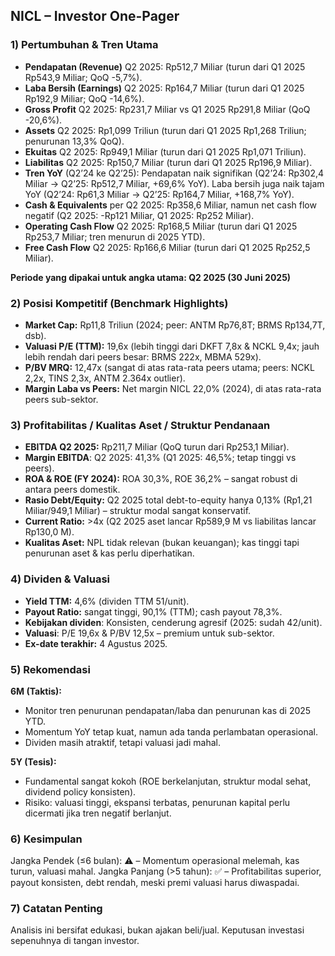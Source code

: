 ## NICL – Investor One-Pager

### 1) Pertumbuhan & Tren Utama
- **Pendapatan (Revenue)** Q2 2025: Rp512,7 Miliar (turun dari Q1 2025 Rp543,9 Miliar; QoQ -5,7%).
- **Laba Bersih (Earnings)** Q2 2025: Rp164,7 Miliar (turun dari Q1 2025 Rp192,9 Miliar; QoQ -14,6%).
- **Gross Profit** Q2 2025: Rp231,7 Miliar vs Q1 2025 Rp291,8 Miliar (QoQ -20,6%).
- **Assets** Q2 2025: Rp1,099 Triliun (turun dari Q1 2025 Rp1,268 Triliun; penurunan 13,3% QoQ).
- **Ekuitas** Q2 2025: Rp949,1 Miliar (turun dari Q1 2025 Rp1,071 Triliun).
- **Liabilitas** Q2 2025: Rp150,7 Miliar (turun dari Q1 2025 Rp196,9 Miliar).
- **Tren YoY** (Q2’24 ke Q2’25): Pendapatan naik signifikan (Q2’24: Rp302,4 Miliar → Q2’25: Rp512,7 Miliar, +69,6% YoY). Laba bersih juga naik tajam YoY (Q2’24: Rp61,3 Miliar → Q2’25: Rp164,7 Miliar, +168,7% YoY).
- **Cash & Equivalents** per Q2 2025: Rp358,6 Miliar, namun net cash flow negatif (Q2 2025: -Rp121 Miliar, Q1 2025: Rp252 Miliar).
- **Operating Cash Flow** Q2 2025: Rp168,5 Miliar (turun dari Q1 2025 Rp253,7 Miliar; tren menurun di 2025 YTD).
- **Free Cash Flow** Q2 2025: Rp166,6 Miliar (turun dari Q1 2025 Rp252,5 Miliar).

**Periode yang dipakai untuk angka utama: Q2 2025 (30 Juni 2025)**

### 2) Posisi Kompetitif (Benchmark Highlights)
- **Market Cap:** Rp11,8 Triliun (2024; peer: ANTM Rp76,8T; BRMS Rp134,7T, dsb).
- **Valuasi P/E (TTM):** 19,6x (lebih tinggi dari DKFT 7,8x & NCKL 9,4x; jauh lebih rendah dari peers besar: BRMS 222x, MBMA 529x).
- **P/BV MRQ:** 12,47x (sangat di atas rata-rata peers utama; peers: NCKL 2,2x, TINS 2,3x, ANTM 2.364x outlier).
- **Margin Laba vs Peers:** Net margin NICL 22,0% (2024), di atas rata-rata peers sub-sektor.

### 3) Profitabilitas / Kualitas Aset / Struktur Pendanaan
- **EBITDA Q2 2025:** Rp211,7 Miliar (QoQ turun dari Rp253,1 Miliar).
- **Margin EBITDA**: Q2 2025: 41,3% (Q1 2025: 46,5%; tetap tinggi vs peers).
- **ROA & ROE (FY 2024):** ROA 30,3%, ROE 36,2% – sangat robust di antara peers domestik.
- **Rasio Debt/Equity:** Q2 2025 total debt-to-equity hanya 0,13% (Rp1,21 Miliar/949,1 Miliar) – struktur modal sangat konservatif.
- **Current Ratio:** >4x (Q2 2025 aset lancar Rp589,9 M vs liabilitas lancar Rp130,0 M).
- **Kualitas Aset:** NPL tidak relevan (bukan keuangan); kas tinggi tapi penurunan aset & kas perlu diperhatikan.

### 4) Dividen & Valuasi
- **Yield TTM:** 4,6% (dividen TTM 51/unit).
- **Payout Ratio:** sangat tinggi, 90,1% (TTM); cash payout 78,3%.
- **Kebijakan dividen**: Konsisten, cenderung agresif (2025: sudah 42/unit).
- **Valuasi**: P/E 19,6x & P/BV 12,5x – premium untuk sub-sektor.
- **Ex-date terakhir:** 4 Agustus 2025.

### 5) Rekomendasi
**6M (Taktis):**
- Monitor tren penurunan pendapatan/laba dan penurunan kas di 2025 YTD.
- Momentum YoY tetap kuat, namun ada tanda perlambatan operasional.
- Dividen masih atraktif, tetapi valuasi jadi mahal.

**5Y (Tesis):**
- Fundamental sangat kokoh (ROE berkelanjutan, struktur modal sehat, dividend policy konsisten).
- Risiko: valuasi tinggi, ekspansi terbatas, penurunan kapital perlu dicermati jika tren negatif berlanjut.

### 6) Kesimpulan
Jangka Pendek (≤6 bulan): ⚠️ – Momentum operasional melemah, kas turun, valuasi mahal. 
Jangka Panjang (>5 tahun): ✅ – Profitabilitas superior, payout konsisten, debt rendah, meski premi valuasi harus diwaspadai.

### 7) Catatan Penting
Analisis ini bersifat edukasi, bukan ajakan beli/jual. Keputusan investasi sepenuhnya di tangan investor.